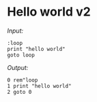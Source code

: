 # Hello world v2

*Input:*

```
:loop
print "hello world"
goto loop
```

*Output:*

```
0 rem"loop
1 print "hello world"
2 goto 0
```